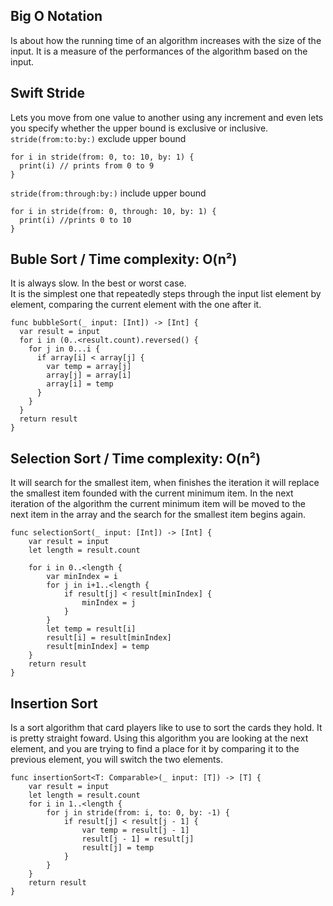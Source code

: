 ## Big O Notation
Is about how the running time of an algorithm increases with the size of the input.
It is a measure of the performances of the algorithm based on the input.

## Swift Stride
Lets you move from one value to another using any increment and even lets you specify whether the upper bound is exclusive or inclusive. <br>
`stride(from:to:by:)` exclude upper bound
```
for i in stride(from: 0, to: 10, by: 1) {
  print(i) // prints from 0 to 9
}
```
`stride(from:through:by:)`  include upper bound
```
for i in stride(from: 0, through: 10, by: 1) {
  print(i) //prints 0 to 10
}
```


## Buble Sort  / Time complexity: O(n²)
It is always slow. In the best or worst case. <br>
It is the simplest one that repeatedly steps through the input list element by element, comparing the current element with the one after it.
```
func bubbleSort(_ input: [Int]) -> [Int] {
  var result = input
  for i in (0..<result.count).reversed() {
    for j in 0...i {
      if array[i] < array[j] {
        var temp = array[j]
        array[j] = array[i]
        array[i] = temp
      }
    }
  }
  return result
}
```

## Selection Sort / Time complexity: O(n²)
It will search for the smallest item, when finishes the iteration it will replace the smallest item founded with the current minimum item. In the next iteration of the algorithm the current minimum item will be moved to the next item in the array and the search for the smallest item begins again.
```
func selectionSort(_ input: [Int]) -> [Int] {
    var result = input
    let length = result.count

    for i in 0..<length {
        var minIndex = i
        for j in i+1..<length {
            if result[j] < result[minIndex] {
                minIndex = j
            }
        }
        let temp = result[i]
        result[i] = result[minIndex]
        result[minIndex] = temp
    }
    return result
}
```

## Insertion Sort
Is a sort algorithm that card players like to use to sort the cards they hold. It is pretty straight foward.
Using this algorithm you are looking at the next element, and you are trying to find a place for it by comparing it to the previous element, you will switch the two elements.
```
func insertionSort<T: Comparable>(_ input: [T]) -> [T] {
    var result = input
    let length = result.count
    for i in 1..<length {
        for j in stride(from: i, to: 0, by: -1) {
            if result[j] < result[j - 1] {
                var temp = result[j - 1]
                result[j - 1] = result[j]
                result[j] = temp
            }
        }
    }
    return result
}
```
